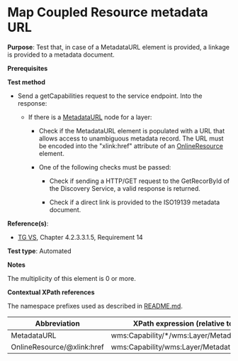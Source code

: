 # Map Coupled Resource metadata URL

**Purpose**: Test that, in case of a MetadataURL element is provided, a linkage is provided to a metadata document.

**Prerequisites**

**Test method**

* Send a getCapabilities request to the service endpoint. Into the response:
  
  * If there is a [MetadataURL](#metadataURL) node for a layer:

    * Check if the MetadataURL element is populated with a URL that allows access to unambiguous metadata record. The URL must be encoded into the "xlink:href" attribute of an [OnlineResource](#onlineResource) element.
    
    * One of the following checks must be passed:

      * Check if sending a HTTP/GET request to the GetRecorById of the Discovery Service, a valid response is returned.

      * Check if a direct link is provided to the ISO19139 metadata document.

**Reference(s)**:
* [TG VS](./README.md#ref_TG_VS), Chapter 4.2.3.3.1.5, Requirement 14

**Test type**: Automated

**Notes**

The multiplicity of this element is 0 or more.

**Contextual XPath references**

The namespace prefixes used as described in [README.md](./README.md#namespaces).

Abbreviation                                               |  XPath expression (relative to /wms:WMS_Capabilities)
---------------------------------------------------------- | -------------------------------------------------------------------------
MetadataURL <a name="metadataURL"></a>  |  wms:Capability/*/wms:Layer/MetadataURL
OnlineResource/@xlink:href <a name="onlineResource"></a>  |  wms:Capability/wms:Layer/MetadataURL/OnlineResource/@xlink:href